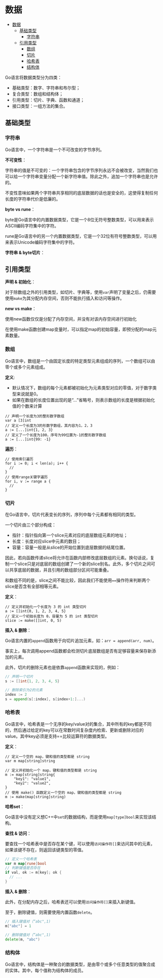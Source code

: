 # 数据

- [数据](#数据)
  - [基础类型](#基础类型)
    - [字符串](#字符串)
  - [引用类型](#引用类型)
    - [数组](#数组)
    - [切片](#切片)
    - [哈希表](#哈希表)
    - [结构体](#结构体)

Go语言将数据类型分为四类：

- 基础类型：数字、字符串和布尔型；
- 复合类型：数组和结构体；
- 引用类型：切片、字典、函数和通道；
- 接口类型：一组方法的集合。

## 基础类型

### 字符串

Go语言中，一个字符串是一个不可改变的字节序列。

**不可变性**：

字符串的值是不可变的：一个字符串包含的字节序列永远不会被改变，当然我们也可以给一个字符串变量分配一个新字符串值。除此之外，追加一个字符串也是允许的。

不变性意味如果两个字符串共享相同的底层数据的话也是安全的，这使得复制任何长度的字符串代价是低廉的。

**byte vs rune**：

byte是Go语言中的内置数据类型，它是一个8位无符号整数类型，可以用来表示ASCII编码字符集中的字符。

rune是Go语言中的另一个内置数据类型，它是一个32位有符号整数类型，可以用来表示Unicode编码字符集中的字符。

**字符串 & byte切片**：

## 引用类型

**声明 & 初始化**：

对于除数组之外的引用类型，如切片、字典等，使用`var`声明了变量之后，仍需要使用`make`为其分配内存空间，否则不能执行插入和访问等操作。

**new vs make**：

使用new函数仅仅是分配了内存空间，并没有对该内存空间进行初始化

在使用make函数创建map变量时，可以指定map的初始容量，即预分配的map元素数量。

### 数组

Go语言中，数组是一个由固定长度的特定类型元素组成的序列，一个数组可以由零个或多个元素组成。

**定义**:

- 默认情况下，数组的每个元素都被初始化为元素类型对应的零值，对于数字类型来说就是0。
- 如果在数组的长度位置出现的是“...”省略号，则表示数组的长度是根据初始化值的个数来计算

``` golang
// 声明一个长度为3的整形数字数组 
var a [3]int
// 定义一个长度为3的形数字数组，其内容为1，2，3
a := [...]int{1, 2, 3}
// 定义了一个长度为100，序号为99位置为-1的整形数字数组
a := [...]int{99: -1}
```

**遍历**：

``` golang
// 使用索引遍历
for i := 0; i < len(a); i++ {
  //
}
// 使用range关键字遍历
for i, v := range a {
  //
}
```

### 切片

在Go语言中，切片代表变长的序列，序列中每个元素都有相同的类型。

一个切片由三个部分构成：

- 指针：指针指向第一个slice元素对应的底层数组元素的地址；
- 长度：长度对应slice中元素的数目；
- 容量：容量一般是从slice的开始位置到底层数据的结尾位置。

因此，若向函数传递slice将允许在函数内部修改底层数组的元素。换句话说，复制一个slice只是对底层的数组创建了一个新的slice别名。此外，多个切片之间可以共享底层的数据，并且引用的数组部分区间可能重叠。

和数组不同的是，slice之间不能比较，因此我们不能使用`==`操作符来判断两个slice是否含有全部相等元素。

**定义**：

``` golang
// 定义并初始化一个长度为 3 的 int 类型切片
a := []int{0, 1, 2, 3, 4, 5}
// 定义一个初始长度为 0，容量为 5 的 int 类型切片
slice := make([]int, 0, 5)
```

**插入 & 删除**：

Go语言内置的`append`函数用于向切片追加元素，如：`arr = append(arr, num)`。

事实上，每次调用append函数都会检测切片底层数组是否有足够容量来保存新添加的元素。

此外，切片的删除元素也是依靠`append`函数来实现的，例如：

``` go
// 声明一个切片
s := []int{1, 2, 3, 4, 5}

// 删除索引为2的元素
index := 2
s = append(s[:index], s[index+1:]...)
```

### 哈希表

Go语言中，哈希表是一个无序的key/value对的集合，其中所有的key都是不同的，然后通过给定的key可以在常数时间复杂度内检索、更新或删除对应的value。其中key必须是支持==比较运算符的数据类型。

**定义**：

``` golang
// 定义一个空的 map，键和值的类型都是 string
var m map[string]string

// 定义并初始化一个 map，键和值的类型都是 string
m := map[string]string{
    "key1": "value1",
    "key2": "value2",
}
// 使用 make() 函数定义一个空的 map，键和值的类型都是 string
m := make(map[string]string)
```

**哈希set**：

Go语言中没有定义想C++中`set`的数据结构，而是使用`map[type]bool`来实现该结构。

**查找 & 访问**：

要查找一个哈希表中是否存在某个键，可以使用`访问操作符[]`来访问其中的元素，如果该键不存在，则返回该键类型的零值。

``` go
// 定义一个哈希表
var m map[rune]bool
// 判断键值是否存在
if val, ok := m[key]; ok {
  // ... 
}
```

**插入 & 删除**：

此外，在分配内存之后，哈希表还可以使用`访问操作符[]`来插入新键值。

至于，删除键值，则需要使用内置函数`delete`。

``` go
// 插入键值对（“abc",1)
m["abc"] = 1

// 删除键值对（“abc",1)
delete(m, "abc")
```

### 结构体

Go语言中，结构体是一种聚合的数据类型，是由零个或多个任意类型的值聚合成的实体。其中，每个值称为结构体的成员。
